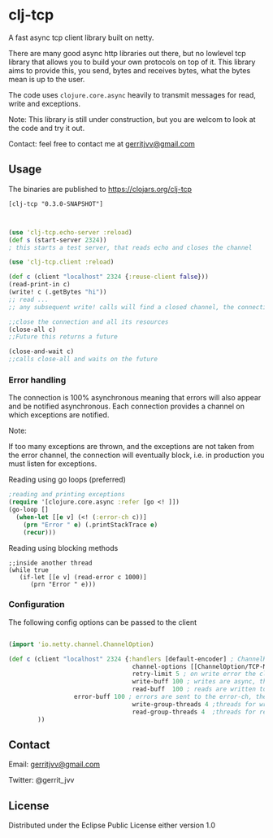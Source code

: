# clj-tcp

A fast async tcp client library built on netty.

There are many good async http libraries out there, but no lowlevel tcp library that allows you to build your own protocols on top of it.
This library aims to provide this, you send, bytes and receives bytes, what the bytes mean is up to the user.

The code uses ```clojure.core.async``` heavily to transmit messages for read, write and exceptions.


Note: This library is still under construction, but you are welcom to look at the code and try it out.

Contact: feel free to contact me at gerritjvv@gmail.com

## Usage

The binaries are published to https://clojars.org/clj-tcp

```[clj-tcp "0.3.0-SNAPSHOT"]```


```clojure


(use 'clj-tcp.echo-server :reload)
(def s (start-server 2324))
; this starts a test server, that reads echo and closes the channel

(use 'clj-tcp.client :reload)

(def c (client "localhost" 2324 {:reuse-client false}))
(read-print-in c)
(write! c (.getBytes "hi"))
;; read ...
;; any subsequent write! calls will find a closed channel, the connection will reconnect, and retry the send.

;;close the connection and all its resources
(close-all c)
;;Future this returns a future

(close-and-wait c)
;;calls close-all and waits on the future

```

### Error handling

The connection is 100% asynchronous meaning that errors will also appear and be notified asynchronous.
Each connection provides a channel on which exceptions are notified.

Note:

If too many exceptions are thrown, and the exceptions are not taken from the error channel, the connection will eventually block, i.e. in production you must listen for exceptions.

Reading using go loops (preferred)

```clojure
;reading and printing exceptions
(require '[clojure.core.async :refer [go <! ]])
(go-loop []
  (when-let [[e v] (<! (:error-ch c))]
    (prn "Error " e) (.printStackTrace e)
    (recur)))
``` 

Reading using blocking methods

```
;;inside another thread
(while true
   (if-let [[e v] (read-error c 1000)]
      (prn "Error " e)))
```    

### Configuration

The following config options can be passed to the client



```clojure

(import 'io.netty.channel.ChannelOption)

(def c (client "localhost" 2324 {:handlers [default-encoder] ; ChannelHandlers that will be added to the Channel pipeline
                                  channel-options [[ChannelOption/TCP-NODELAY true][ChannelOption/SO_RCVBUF (int 5242880)]] ;io.netty.channel options a sequence of [option val] e.g. [[option val] ... ]
                                  retry-limit 5 ; on write error the client will retry the write this amount of times
                                  write-buff 100 ; writes are async, this is the buffer thats used for the clojure.async.channel
                                  read-buff  100 ; reads are written to the read channel, the buffer is specified here
				  error-buff 100 ; errors are sent to the error-ch, the buffer is specified here
                                  write-group-threads 4 ;threads for writing
                                  read-group-threads 4  ;threads for reading
        ))
```

## Contact

Email: gerritjvv@gmail.com

Twitter: @gerrit_jvv

## License


Distributed under the Eclipse Public License either version 1.0
